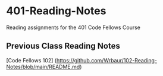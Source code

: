 # 401-Reading-Notes
Reading assignments for the 401 Code Fellows Course


## Previous Class Reading Notes 
[Code Fellows 102] (https://github.com/Wrbaur/102-Reading-Notes/blob/main/README.md)

